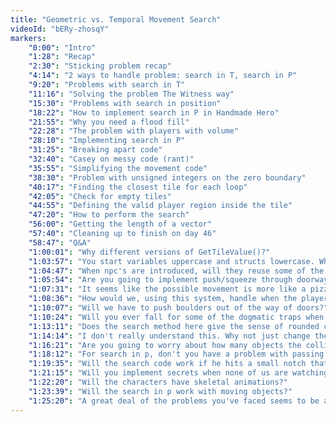 ```yaml
---
title: "Geometric vs. Temporal Movement Search"
videoId: "bERy-zhosqY"
markers:
    "0:00": "Intro"
    "1:28": "Recap"
    "2:30": "Sticking problem recap"
    "4:14": "2 ways to handle problem: search in T, search in P"
    "9:20": "Problems with search in T"
    "11:16": "Solving the problem The Witness way"
    "15:30": "Problems with search in position"
    "18:22": "How to implement search in P in Handmade Hero"
    "21:55": "Why you need a flood fill"
    "22:28": "The problem with players with volume"
    "28:10": "Implementing search in P"
    "31:25": "Breaking apart code"
    "32:40": "Casey on messy code (rant)"
    "35:55": "Simplifying the movement code"
    "38:30": "Problem with unsigned integers on the zero boundary"
    "40:17": "Finding the closest tile for each loop"
    "42:05": "Check for empty tiles"
    "44:55": "Defining the valid player region inside the tile"
    "47:20": "How to perform the search"
    "56:00": "Getting the length of a vector"
    "57:40": "Cleaning up to finish on day 46"
    "58:47": "Q&A"
    "1:00:01": "Why different versions of GetTileValue()?"
    "1:03:57": "You start variables uppercase and structs lowercase. Why?"
    "1:04:47": "When npc's are introduced, will they reuse some of the code shown here?"
    "1:05:54": "Are you going to implement push/squeeze through doorways?"
    "1:07:31": "It seems like the possible movement is more like a pizza-slice?"
    "1:08:36": "How would we, using this system, handle when the player would be killed by collision?"
    "1:10:07": "Will we have to push boulders out of the way of doors?"
    "1:10:24": "Will you ever fall for some of the dogmatic traps when coding?"
    "1:13:11": "Does the search method here give the sense of rounded corners?"
    "1:14:14": "I don't really understand this. Why not just change the players vector with normals?"
    "1:16:21": "Are you going to worry about how many objects the collision detection system can handle?"
    "1:18:12": "For search in p, don't you have a problem with passing through walls?"
    "1:19:35": "Will the search code work if he hits a small notch that would make him bounce back?"
    "1:21:15": "Will you implement secrets when none of us are watching?"
    "1:22:20": "Will the characters have skeletal animations?"
    "1:23:39": "Will the search in p work with moving objects?"
    "1:25:20": "A great deal of the problems you've faced seems to be around tradeoffs.."
---
```

